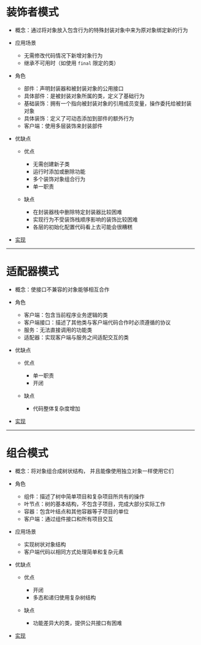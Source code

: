 # **装饰者模式**

- 概念：通过将对象放入包含行为的特殊封装对象中来为原对象绑定新的行为

- 应用场景

  - 无需修改代码情况下新增对象行为
  - 继承不可用时（如使用 `final` 限定的类）

- 角色

  - 部件：声明封装器和被封装对象的公用接口
  - 具体部件：是被封装对象所属的类，定义了基础行为
  - 基础装饰：拥有一个指向被封装对象的引用成员变量，操作委托给被封装对象
  - 具体装饰：定义了可动态添加到部件的额外行为
  - 客户端：使用多层装饰来封装部件

- 优缺点

  - 优点
  
    - 无需创建新子类
    - 运行时添加或删除功能
    - 多个装饰对象组合行为
    - 单一职责

  - 缺点

    - 在封装器栈中删除特定封装器比较困难
    - 实现行为不受装饰栈顺序影响的装饰比较困难
    - 各层的初始化配置代码看上去可能会很糟糕

- [实现](https://github.com/Be-A-God/Cpp-server-dev-code/blob/main/GoF23/Decorator/main.cpp)

---

# **适配器模式**

- 概念：使接口不兼容的对象能够相互合作

- 角色

  - 客户端：包含当前程序业务逻辑的类
  - 客户端接口：描述了其他类与客户端代码合作时必须遵循的协议
  - 服务：无法直接调用的功能类
  - 适配器：实现客户端与服务之间适配交互的类

- 优缺点

  - 优点

    - 单一职责
    - 开闭

  - 缺点

    - 代码整体复杂度增加


- [实现](https://github.com/Be-A-God/Cpp-server-dev-code/tree/main/GoF23/Adapter)

---

# **组合模式**

- 概念：将对象组合成树状结构， 并且能像使用独立对象一样使用它们

- 角色

  - 组件：描述了树中简单项目和复杂项目所共有的操作
  - 叶节点：树的基本结构，不包含子项目，完成大部分实际工作
  - 容器：包含叶结点和其他容器等子项目的单位
  - 客户端：通过组件接口和所有项目交互

- 应用场景

  - 实现树状对象结构
  - 客户端代码以相同方式处理简单和复杂元素

- 优缺点

  - 优点

    - 开闭
    - 多态和递归使用复杂树结构

  - 缺点

    - 功能差异大的类，提供公共接口有困难

- [实现](https://github.com/Be-A-God/Cpp-server-dev-code/blob/main/GoF23/Composite/main.cpp)
